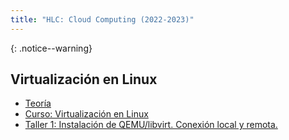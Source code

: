 ```yaml
---
title: "HLC: Cloud Computing (2022-2023)"
---
```


{: .notice--warning}
## Virtualización en Linux
	
* [Teoría](https://raw.githubusercontent.com/josedom24/presentaciones/main/hlc/virtualizacion.pdf)
* [Curso: Virtualización en Linux](https://github.com/josedom24/curso_virtualizacion_linux)
* [Taller 1: Instalación de QEMU/libvirt. Conexión local y remota.](1_virtualizacion/t1.html)
